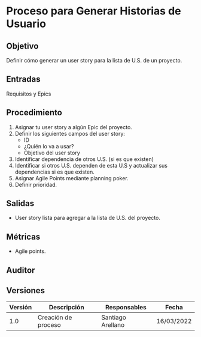 # Proceso para Generar Historias de Usuario

## Objetivo

Definir cómo generar un user story para la lista de U.S. de un proyecto.

## Entradas

Requisitos y Epics

## Procedimiento

1. Asignar tu user story a algún Epic del proyecto.
2. Definir los siguientes campos del user story:
    - ID
    - ¿Quién lo va a usar?
    - Objetivo del user story
3. Identificar dependencia de otros U.S. (si es que existen)
4. Identificar si otros U.S. dependen de esta U.S y actualizar sus dependencias si es que existen.
5. Asignar Agile Points mediante planning poker.
6. Definir prioridad.

## Salidas

- User story lista para agregar a la lista de U.S. del proyecto.

## Métricas

- Agile points.

## Auditor

## Versiones

| Versión | Descripción                      | Responsables     | Fecha      |
| ------- | -------------------------------- | --------------   | ---------- |
| 1.0     | Creación de proceso              |Santiago Arellano | 16/03/2022 |